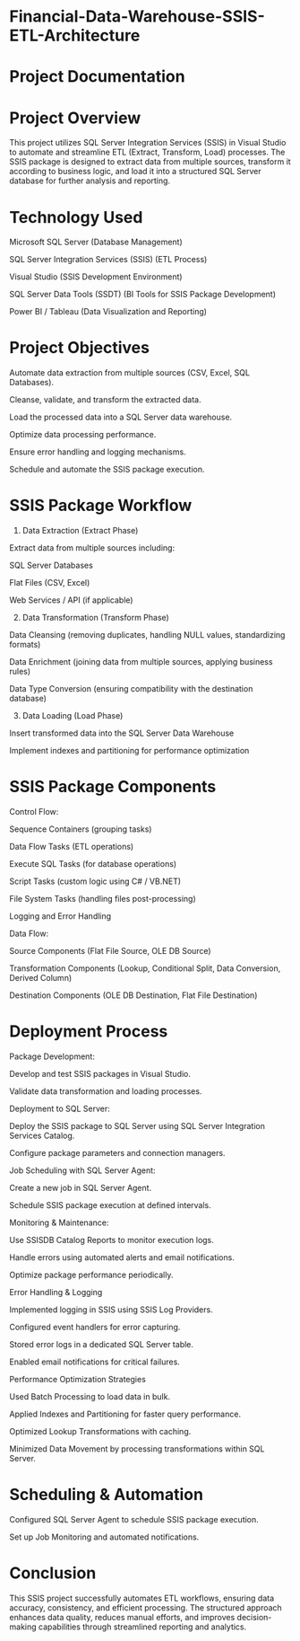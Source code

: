 # Financial-Data-Warehouse-SSIS-ETL-Architecture

# Project Documentation

   # Project Overview

This project utilizes SQL Server Integration Services (SSIS) in Visual Studio to automate and streamline ETL (Extract, Transform, Load) processes. The SSIS package is designed to extract data from multiple sources, transform it according to business logic, and load it into a structured SQL Server database for further analysis and reporting.

   # Technology Used

Microsoft SQL Server (Database Management)

SQL Server Integration Services (SSIS) (ETL Process)

Visual Studio (SSIS Development Environment)

SQL Server Data Tools (SSDT) (BI Tools for SSIS Package Development)

Power BI / Tableau (Data Visualization and Reporting)

# Project Objectives

Automate data extraction from multiple sources (CSV, Excel, SQL Databases).

Cleanse, validate, and transform the extracted data.

Load the processed data into a SQL Server data warehouse.

Optimize data processing performance.

Ensure error handling and logging mechanisms.

Schedule and automate the SSIS package execution.

# SSIS Package Workflow

1. Data Extraction (Extract Phase)

Extract data from multiple sources including:

SQL Server Databases

Flat Files (CSV, Excel)

Web Services / API (if applicable)

2. Data Transformation (Transform Phase)

Data Cleansing (removing duplicates, handling NULL values, standardizing formats)

Data Enrichment (joining data from multiple sources, applying business rules)

Data Type Conversion (ensuring compatibility with the destination database)

3. Data Loading (Load Phase)

Insert transformed data into the SQL Server Data Warehouse

Implement indexes and partitioning for performance optimization

# SSIS Package Components

Control Flow:

Sequence Containers (grouping tasks)

Data Flow Tasks (ETL operations)

Execute SQL Tasks (for database operations)

Script Tasks (custom logic using C# / VB.NET)

File System Tasks (handling files post-processing)

Logging and Error Handling

Data Flow:

Source Components (Flat File Source, OLE DB Source)

Transformation Components (Lookup, Conditional Split, Data Conversion, Derived Column)

Destination Components (OLE DB Destination, Flat File Destination)

# Deployment Process

Package Development:

Develop and test SSIS packages in Visual Studio.

Validate data transformation and loading processes.

Deployment to SQL Server:

Deploy the SSIS package to SQL Server using SQL Server Integration Services Catalog.

Configure package parameters and connection managers.

Job Scheduling with SQL Server Agent:

Create a new job in SQL Server Agent.

Schedule SSIS package execution at defined intervals.

Monitoring & Maintenance:

Use SSISDB Catalog Reports to monitor execution logs.

Handle errors using automated alerts and email notifications.

Optimize package performance periodically.

Error Handling & Logging

Implemented logging in SSIS using SSIS Log Providers.

Configured event handlers for error capturing.

Stored error logs in a dedicated SQL Server table.

Enabled email notifications for critical failures.

Performance Optimization Strategies

Used Batch Processing to load data in bulk.

Applied Indexes and Partitioning for faster query performance.

Optimized Lookup Transformations with caching.

Minimized Data Movement by processing transformations within SQL Server.

# Scheduling & Automation

Configured SQL Server Agent to schedule SSIS package execution.

Set up Job Monitoring and automated notifications.

# Conclusion

This SSIS project successfully automates ETL workflows, ensuring data accuracy, consistency, and efficient processing. The structured approach enhances data quality, reduces manual efforts, and improves decision-making capabilities through streamlined reporting and analytics.
